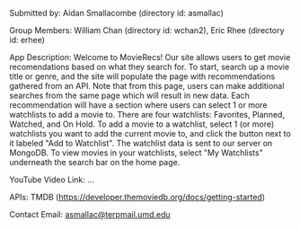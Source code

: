 Submitted by: Aidan Smallacombe (directory id: asmallac)

Group Members: William Chan (directory id: wchan2), Eric Rhee (directory id: erhee)

App Description: 
Welcome to MovieRecs! Our site allows users to get movie recomendations based on what they search for. To start, search up a movie title or genre, and the site will populate the page with recommendations gathered from an API. Note that from this page, users can make additional searches from the same page which will result in new data. Each recommendation will have a section where users can select 1 or more watchlists to add a movie to. There are four watchlists: Favorites, Planned, Watched, and On Hold. To add a movie to a watchlist, select 1 (or more) watchlists you want to add the current movie to, and click the button next to it labeled "Add to Watchlist". The watchlist data is sent to our server on MongoDB. To view movies in your watchlists, select "My Watchlists" underneath the search bar on the home page.

YouTube Video Link: ...

APIs: TMDB (https://developer.themoviedb.org/docs/getting-started)

Contact Email: asmallac@terpmail.umd.edu

